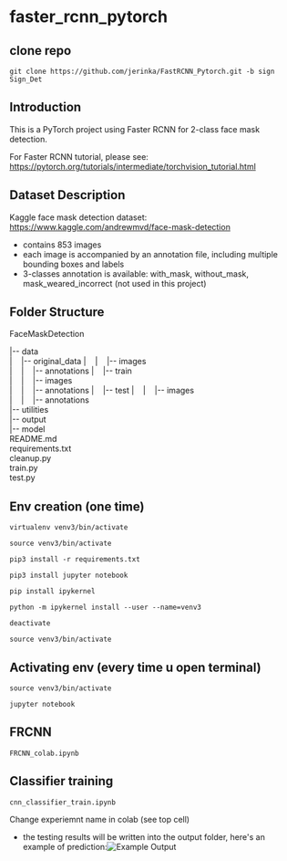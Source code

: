 # faster_rcnn_pytorch

## clone repo

```git clone https://github.com/jerinka/FastRCNN_Pytorch.git -b sign Sign_Det```

## Introduction

This is a PyTorch project using Faster RCNN for 2-class face mask detection.

For Faster RCNN tutorial, please see: https://pytorch.org/tutorials/intermediate/torchvision_tutorial.html

## Dataset Description

Kaggle face mask detection dataset: https://www.kaggle.com/andrewmvd/face-mask-detection

- contains 853 images
- each image is accompanied by an annotation file, including multiple bounding boxes and labels
- 3-classes annotation is available: with_mask, without_mask, mask_weared_incorrect (not used in this project)

## Folder Structure

FaceMaskDetection

|-- data  
|&nbsp;&nbsp;&nbsp;&nbsp;|-- original_data 
|&nbsp;&nbsp;&nbsp;&nbsp;|&nbsp;&nbsp;&nbsp;&nbsp;|-- images  
|&nbsp;&nbsp;&nbsp;&nbsp;|&nbsp;&nbsp;&nbsp;&nbsp;|-- annotations 
|&nbsp;&nbsp;&nbsp;&nbsp;|-- train  
|&nbsp;&nbsp;&nbsp;&nbsp;|&nbsp;&nbsp;&nbsp;&nbsp;|-- images  
|&nbsp;&nbsp;&nbsp;&nbsp;|&nbsp;&nbsp;&nbsp;&nbsp;|-- annotations 
|&nbsp;&nbsp;&nbsp;&nbsp;|-- test 
|&nbsp;&nbsp;&nbsp;&nbsp;|&nbsp;&nbsp;&nbsp;&nbsp;|-- images  
|&nbsp;&nbsp;&nbsp;&nbsp;|&nbsp;&nbsp;&nbsp;&nbsp;|-- annotations  
|-- utilities  
|-- output  
|-- model  
README.md  
requirements.txt  
cleanup.py  
train.py  
test.py

## Env creation (one time)

```virtualenv venv3/bin/activate```

```source venv3/bin/activate```

```pip3 install -r requirements.txt```

```pip3 install jupyter notebook```

```pip install ipykernel```

```python -m ipykernel install --user --name=venv3```

```deactivate```

```source venv3/bin/activate```



## Activating env (every time u open terminal)

```source venv3/bin/activate```

```jupyter notebook```

## FRCNN

```FRCNN_colab.ipynb```

## Classifier training

```cnn_classifier_train.ipynb```

Change experiemnt name in colab (see top cell)


- the testing results will be written into the output folder, here's an example of prediction:![Example Output](https://github.com/adoskk/KaggleFaceMaskDetection/blob/master/output/result4.png)


